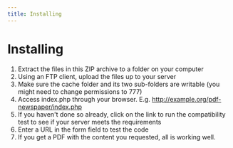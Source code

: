 ```yaml
---
title: Installing
---
```


# Installing

1. Extract the files in this ZIP archive to a folder on your computer
1. Using an FTP client, upload the files up to your server
1. Make sure the cache folder and its two sub-folders are writable (you might need to change permissions to 777)
1. Access index.php through your browser. E.g. http://example.org/pdf-newspaper/index.php
1. If you haven't done so already, click on the link to run the compatibility test to see if your server meets the requirements
1. Enter a URL in the form field to test the code
1. If you get a PDF with the content you requested, all is working well.
